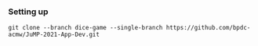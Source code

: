 ### Setting up
```
git clone --branch dice-game --single-branch https://github.com/bpdc-acmw/JuMP-2021-App-Dev.git
```